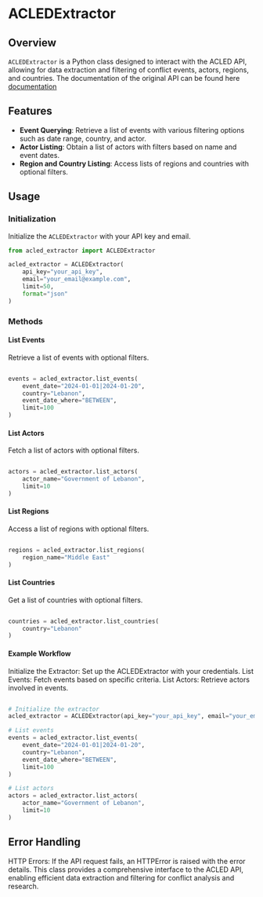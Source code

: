 # ACLEDExtractor

## Overview

`ACLEDExtractor` is a Python class designed to interact with the ACLED API, allowing for data extraction and filtering of conflict events, actors, regions, and countries. The documentation of the original API can be found here [documentation](https://developer.acleddata.com/rehd/cms/views/acled_api/documents/API-User-Guide.pdf)

## Features

- **Event Querying**: Retrieve a list of events with various filtering options such as date range, country, and actor.
- **Actor Listing**: Obtain a list of actors with filters based on name and event dates.
- **Region and Country Listing**: Access lists of regions and countries with optional filters.

## Usage

### Initialization

Initialize the `ACLEDExtractor` with your API key and email.

```python
from acled_extractor import ACLEDExtractor

acled_extractor = ACLEDExtractor(
    api_key="your_api_key",
    email="your_email@example.com",
    limit=50,
    format="json"
)

```

### Methods
#### List Events
Retrieve a list of events with optional filters.

```python

events = acled_extractor.list_events(
    event_date="2024-01-01|2024-01-20",
    country="Lebanon",
    event_date_where="BETWEEN",
    limit=100
)

```
#### List Actors
Fetch a list of actors with optional filters.

```python

actors = acled_extractor.list_actors(
    actor_name="Government of Lebanon",
    limit=10
)

```
#### List Regions
Access a list of regions with optional filters.

```python

regions = acled_extractor.list_regions(
    region_name="Middle East"
)

```

#### List Countries
Get a list of countries with optional filters.

```python

countries = acled_extractor.list_countries(
    country="Lebanon"
)

```

#### Example Workflow
Initialize the Extractor: Set up the ACLEDExtractor with your credentials.
List Events: Fetch events based on specific criteria.
List Actors: Retrieve actors involved in events.

```python

# Initialize the extractor
acled_extractor = ACLEDExtractor(api_key="your_api_key", email="your_email@example.com")

# List events
events = acled_extractor.list_events(
    event_date="2024-01-01|2024-01-20",
    country="Lebanon",
    event_date_where="BETWEEN",
    limit=100
)

# List actors
actors = acled_extractor.list_actors(
    actor_name="Government of Lebanon",
    limit=10
)

```
## Error Handling
HTTP Errors: If the API request fails, an HTTPError is raised with the error details.
This class provides a comprehensive interface to the ACLED API, enabling efficient data extraction and filtering for conflict analysis and research.
